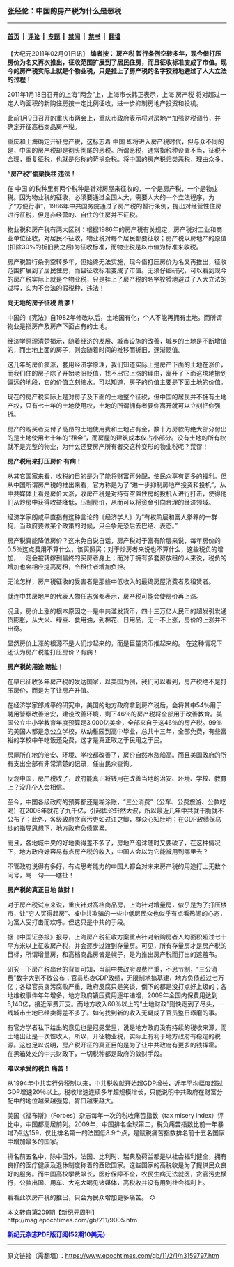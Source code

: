### 张经伦：中国的房产税为什么是恶税

---

#### [首页](../../../..?n3159797) &nbsp;|&nbsp; [评论](../../../../../epoch-comment?n3159797) &nbsp;|&nbsp; [专题](../../../../../epoch-special?n3159797) &nbsp;|&nbsp; [禁闻](../../../../../epoch-news?n3159797) &nbsp;|&nbsp; [禁书](../../../../../books?n3159797) &nbsp;|&nbsp; [翻墙](https://github.com/gfw-breaker/nogfw/blob/master/README.md?n3159797)


<div class="post_content" id="artbody" itemprop="articleBody">
 <!-- article content begin -->
 <p>
  【大纪元2011年02月01日讯】
  <b>
   编者按：
   <ok href="https://www.epochtimes.com/gb/tag/%E6%88%BF%E4%BA%A7%E7%A8%8E.html">
    房产税
   </ok>
   暂行条例空转多年，现今借打压房价为名又再次推出，征收范围扩展到了居民住房，而且征收标准变成了市值。现今的房产税实际上就是个物业税，只是挂上了房产税的名字狡猾地避过了人大立法的过程！
  </b>
 </p>
 <p>
  2011年1月18日召开的上海“两会”上，上海市长韩正表示，上海
  <ok href="https://www.epochtimes.com/gb/tag/%E6%88%BF%E4%BA%A7%E7%A8%8E.html">
   房产税
  </ok>
  将对超过一定人均面积的新购住房按一定比例征收，进一步抑制房地产投资和投机。
 </p>
 <p>
  此前1月9日召开的重庆市两会上，重庆市政府表示将对房地产加强财税调节，并确定开征高档商品房产税。
 </p>
 <p>
  重庆和上海确定开征房产税，这标志着
  <ok href="https://www.epochtimes.com/gb/tag/%E4%B8%AD%E5%9B%BD.html">
   中国
  </ok>
  即将进入房产税时代，但与众不同的是，中国的房产税却是彻头彻尾的恶税。所谓恶税，通常指税种设置不当，征税不合理，重复征税，也就是俗称的苛捐杂税。将中国的房产税归类恶税，理由众多。
 </p>
 <p>
  <b>
   “房产税”偷梁换柱 违法！
  </b>
 </p>
 <p>
  在
  <ok href="https://www.epochtimes.com/gb/tag/%E4%B8%AD%E5%9B%BD.html">
   中国
  </ok>
  的税种里有两个税种是针对房屋来征收的，一个是房产税，一个是物业税。因为物业税的征收，必须要通过全国人大，需要人大的一个立法程序，为了“方便行事”，1986年中共国务院通过了房产税的暂行条例，提出对经营性住房进行征税，但是非经营的、自住的住房并不征税。
 </p>
 <p>
  物业税和房产税有两大区别：根据1986年的房产税有关规定，房产税对工业和商业单位征收，对居民不征收，物业税对每个居民都要征收；房产税以房地产的原值 (扣除30%的折旧费之后)为征收标准，而物业税是以市值为标准来收税。
 </p>
 <p>
  房产税暂行条例空转多年，但始终无法实施，现今借打压房价为名又再推出，征收范围扩展到了居民住房，而且征收标准变成了市值。无须仔细研究，可以看到现今的房产税实际上就是个物业税，只是挂上了房产税的名字狡猾地避过了人大立法的过程，实为不合法的假税种，违法！
 </p>
 <p>
  <b>
   向无地的房子征税 荒谬！
  </b>
 </p>
 <p>
  中国的《宪法》自1982年修改以后，土地国有化，个人不能再拥有土地。而所谓物业是指房产及房产下面占有的土地。
 </p>
 <p>
  经济学原理清楚揭示，随着经济的发展、城市设施的改善，城乡的土地是不断增值的，而土地上面的房子，则会随着时间的推移而折旧，逐渐贬值。
 </p>
 <p>
  这几年的房价疯涨，套用经济学原理，我们知道实际上是房产下面的土地在涨价，而我们住的房子除了开始老旧贬值，找不出它上涨的理由，离开了下面这块地搬到偏远的地段，它的价值立刻缩水。可以知道，房子的价值主要是下面土地的价值。
 </p>
 <p>
  现在的房产税实际上是对房子及下面的土地整个征税，但中国的居民并不拥有土地产权，只有七十年的土地使用权，土地的所谓拥有者要你离开就可以立刻把你强拆。
 </p>
 <p>
  房产的购买者支付了高昂的土地使用费和土地占有金，数十万房款的绝大部分付出的是土地使用七十年的“租金”，而房屋的建筑成本仅占小部分。没有土地的所有权就不是完整的物业，为什么还要房产所有者交这种变形的物业税呢？荒谬！
 </p>
 <p>
  <b>
   房产税用来打压房价 有病！
  </b>
 </p>
 <p>
  从其它国家来看，收税的目的是为了能将财富再分配，使民众享有更多的福利。但从中国所谓房产税的推出来看，官方称是为了“进一步抑制房地产投资和投机”，从中共媒体上看是房价大涨，收房产税是对持有空置住房的投机人进行打击，使得他们从炒房中获得收益降低，压制房价，从而可以将资金引向合理的经济领域。
 </p>
 <p>
  经济学家朗咸平直指有这种言论的《经济学人》为“有权阶层和富人豢养的一群狗，当政府要做某个政策的时候，只会争先恐后去巴结、表态。”
 </p>
 <p>
  房产税真能降低房价？这未免自说自话，房产税对于富有阶层来说，每年房价的0.5％这点费用不算什么，该买照买；对于炒房者来说也不算什么，这些税负的增加，一定会被转嫁到最终的买房者身上；而对于拥有多套房放租的人来说，税负的增加也会相应提高房租，令租住者增加负担。
 </p>
 <p>
  无论怎样，房产税征收的受害者是那些中低收入的最终房屋消费者及租赁者。
 </p>
 <p>
  就连中共房地产的代表人物任志强都表示，房产税可能会使房价再上涨。
 </p>
 <p>
  况且，房价上涨的根本原因之一是中共滥发货币，四十三万亿人民币的超发引发通货膨胀，从大米、绿豆、食用油，到棉花、日用品，无一不上涨，房价的上涨并不出奇。
 </p>
 <p>
  显然房价上涨的根源不是人们炒起来的，而是巨量货币推起来的。 在这种情况下还认为房产税能打压房价？有病！
 </p>
 <p>
  <b>
   房产税的用途 瞎扯！
  </b>
 </p>
 <p>
  在早已征收多年房产税的发达国家，以美国为例，我们可以看到，房产税绝不是打压房价，而是为了让房产升值。
 </p>
 <p>
  在经济学家郎咸平的研究中，美国的地方政府拿到房产税后，会将其中54％用于聘用警察改善治安，建设改善环境，剩下46％的房产税将全部用于改善教育。美国公立中小学教育年度预算是3,000亿美金，全部来自于这46％的房产税。99％的美国人都是念公立学校，从幼稚园到高中毕业，总共十三年，全部免费，有些富裕的学校中午吃饭还免费，这才是真正取之于民用之于民。
 </p>
 <p>
  房屋所在地的治安、环境、学校都改善了，房价自然水涨船高。而且美国政府的所有支出全部有非常清楚的记录，任由民众查询。
 </p>
 <p>
  反观中国，房产税收了，政府能真正将钱用在改善当地的治安、环境、学校、教育上？没几个人会相信。
 </p>
 <p>
  至今，中国各级政府的预算都还是糊涂账，“三公消费”（公车、公费旅游、公款吃喝）在2006年就花了九千亿，引起舆论轩然大波，所以最近几年中共就干脆就不公布了；此外，各级政府贪官污吏如过江之鲫，群众心知肚明；在GDP政绩保乌纱的指导思想下，地方政府负债累累。
 </p>
 <p>
  而且，各地城中央的好地卖得差不多了，房地产泡沫随时又要破了，在这种情况下，地方政府好容易有点房产税的收入，中国人会以为它能被用到哪里去？
 </p>
 <p>
  不管政府说得有多好，有点思考能力的中国人都会对未来房产税的用途打上无数个问号，骂一句——瞎扯！
 </p>
 <p>
  <b>
   房产税的真正目地 敛财！
  </b>
 </p>
 <p>
  对于房产税试点来说，重庆针对高档商品房，上海针对增量房，似乎是为了打压楼市，让“穷人买得起房”。被中共欺骗的一些中低层民众也似乎有点看热闹的心态，为富人受打击而欢呼。但这只是中共的手段。
 </p>
 <p>
  据《中国证券报》报导，上海房产税征收方案重点针对新购房者人均面积超过七十平方米以上征收房产税，并会逐步过渡到存量房。可见，所有存量房才是房产税的目标，所谓增量房，和高档商品房皆是幌子，是为推出房产税而打出的遮羞布。
 </p>
 <p>
  研究一下房产税出台的背景可知，当前中共政府浪费严重，不思节制，“三公消费”数字大到不敢公布；官员热衷GDP政绩，无限制地搞基建，地方负债超过七万亿；各级官员贪污腐败严重，政府反腐只是笑谈，倒下的都是没打点好上级的；各地维权事件年年增多，地方政府镇压费用逐年递增，2009年全国内保费用达到 5,140亿，接近军费开支。而地方收入60％以上的“土地财政”则快走到了尽头，一线城市土地已经卖得差不多了。如何找到新的收入无疑成了官员整日琢磨的事。
 </p>
 <p>
  有官方学者私下给出的意见也是冠冕堂皇，说是地方政府没有持续的税收来源，而土地出让是一次性收入，所以，开征物业税，实际上有利于地方政府有稳定的税源。这也足以说明，房产税开征的真正目的是为了让中共政府有更多的钱挥霍。 在黑箱处处的中共财政下，一切税种都是政府的敛财手段。
 </p>
 <p>
  <b>
   难以承受的税负 痛苦！
  </b>
 </p>
 <p>
  从1994年中共实行分税制以来，中共税收就开始超GDP增长，近年平均幅度超过GDP增速20％以上。税收增速连续多年超规模增长，只能说明中共政府在财富分配中的地位越来越强势，胃口越来越大。
 </p>
 <p>
  美国《福布斯》（Forbes）杂志每年一次的税收痛苦指数（tax misery index）评比中，中国都高居前列。2009年，中国排名全球第二，税负痛苦指数比前一年暴增7点达159，仅比排名第一的法国低8.9个点，是赋税痛苦指数排名前十五名国家中增加最多的国家。
 </p>
 <p>
  排名前五名中，除中国外，法国、比利时、瑞典及荷兰都是以社会福利健全，拥有良好的医疗健康及退休制度称着的西欧国家。这些国家的高税收是为了提供民众良好的服务。而中国高校学费飙长，医疗保障不全，农民生病无法就医，贪官污吏横行，公款出国、用车、大吃大喝见诸媒体，高税收并没有用到社会福利上。
 </p>
 <p>
  看看此次房产税的推出，只会为民众增加更多痛苦。 ◇
 </p>
 <p>
  本文转自第209期【新纪元周刊】
  <br/>
  <ok href=" http://mag.epochtimes.com/gb/211/9005.htm " target="_blank">
   http://mag.epochtimes.com/gb/211/9005.htm
  </ok>
 </p>
 <p>
  <ok href="http://mag.epochtimes.com/pdfmag/home.html">
   <font color="blue">
    <b>
     新纪元杂志PDF版订阅(52期10美元)
    </b>
   </font>
  </ok>
 </p>
 <!-- article content end -->
 <div id="below_article_ad">
 </div>
</div>


---

原文链接（需翻墙）：https://www.epochtimes.com/gb/11/2/1/n3159797.htm